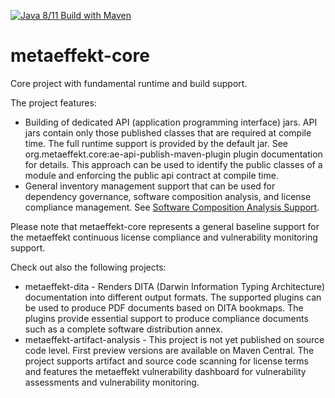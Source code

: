 [![Java 8/11 Build with Maven](https://github.com/org-metaeffekt/metaeffekt-core/actions/workflows/maven.yml/badge.svg)](https://github.com/org-metaeffekt/metaeffekt-core/actions/workflows/maven.yml)

# metaeffekt-core

Core project with fundamental runtime and build support.

The project features:
* Building of dedicated API (application programming interface) jars. API jars contain only those published 
  classes that are required at compile time. The full runtime support
  is provided by the default jar. See org.metaeffekt.core:ae-api-publish-maven-plugin
  plugin documentation for details. This approach can be used to identify the public
  classes of a module and enforcing the public api contract at compile time.
* General inventory management support that can be used for dependency
  governance, software composition analysis, and license compliance management. See
  [Software Composition Analysis Support](docs/software-composition-analysis.md).
  
Please note that metaeffekt-core represents a general baseline support for the metaeffekt 
continuous license compliance and vulnerability monitoring support.

Check out also the following projects:
* metaeffekt-dita - Renders DITA (Darwin Information Typing Architecture) documentation into different output formats. 
  The supported plugins can be used to produce PDF documents based on DITA bookmaps. The
  plugins provide essential support to produce compliance documents such as a complete
  software distribution annex.
* metaeffekt-artifact-analysis - This project is not yet published on source code level. First
  preview versions are available on Maven Central. The project supports artifact and source
  code scanning for license terms and features the metaeffekt vulnerability dashboard for
  vulnerability assessments and vulnerability monitoring.
